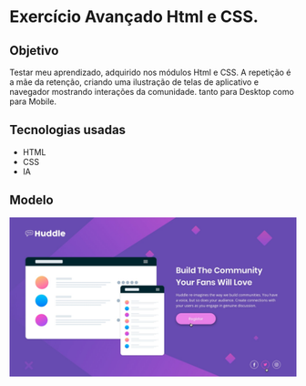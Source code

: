 # Exercício Avançado Html e CSS.

## Objetivo

Testar meu aprendizado, adquirido nos módulos Html e CSS.
A repetição é a mãe da retenção, criando uma ilustração de telas de aplicativo e navegador mostrando interações da comunidade.
tanto para Desktop como para Mobile.



## Tecnologias usadas

- HTML
- CSS
- IA

## Modelo
<img src="src/design/active-states.jpg" alt="ilustração de telas de aplicativo e navegador mostrando interações da comunidade">
